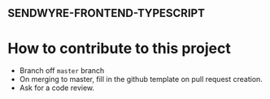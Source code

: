 ## SENDWYRE-FRONTEND-TYPESCRIPT

# How to contribute to this project
 - Branch off `master` branch
 - On merging to master, fill in the github template on pull request creation.
 - Ask for a code review.


